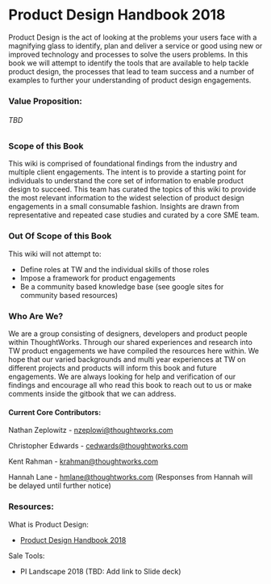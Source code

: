 # Product Design Handbook 2018

Product Design is the act of looking at the problems your users face with a magnifying glass to identify, plan and deliver a service or good using new or improved technology and processes to solve the users problems. In this book we will attempt to identify the tools that are available to help tackle product design, the processes that lead to team success and a number of examples to further your understanding of product design engagements.

### Value Proposition:

###### TBD

### Scope of this Book

This wiki is comprised of foundational findings from the industry and multiple client engagements. The intent is to provide a starting point for individuals to understand the core set of information to enable product design to succeed. This team has curated the topics of this wiki to provide the most relevant information to the widest selection of product design engagements in a small consumable fashion. Insights are drawn from representative and repeated case studies and curated by a core SME team.

### Out Of Scope of this Book

This wiki will not attempt to:

* Define roles at TW and the individual skills of those roles
* Impose a framework for product engagements
* Be a community based knowledge base \(see google sites for community based resources\)

### Who Are We?

We are a group consisting of designers, developers and product people within ThoughtWorks. Through our shared experiences and research into TW product engagements we have compiled the resources here within. We hope that our varied backgrounds and multi year experiences at TW on different projects and products will inform this book and future engagements. We are always looking for help and verification of our findings and encourage all who read this book to reach out to us or make comments inside the gitbook that we can address.

#### Current Core Contributors:

Nathan Zeplowitz - [nzeplowi@thoughtworks.com](mailto:nzeplowi@thoughtworks.com "Email")

Christopher Edwards - [cedwards@thoughtworks.com](mailto:cedwards@thoughtworks.com)

Kent Rahman - [krahman@thoughtworks.com](mailto:krahman@thoughtworks.com)

Hannah Lane - [hmlane@thoughtworks.com](mailto:hmlane@thoughtworks.com) \(Responses from Hannah will be delayed until further notice\)

### Resources:

What is Product Design:

* [Product Design Handbook 2018](/n-zeplo.gitbooks.io/thoughtworks-product-innovation-handbook-2018/content/)

Sale Tools:

* PI Landscape 2018 \(TBD: Add link to Slide deck\)



